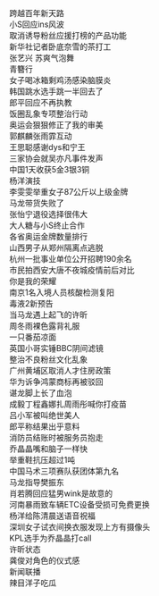 跨越百年新天路  
小S回应ins风波  
取消诱导粉丝应援打榜的产品功能  
新华社记者卧底奈雪的茶打工  
张艺兴 苏爽气泡舞  
青簪行  
女子喝冰箱剩鸡汤感染脑膜炎  
韩国跳水选手跳一半回去了  
郎平回应不再执教  
饭圈乱象专项整治行动  
奥运会狠狠修正了我的审美  
郭麒麟张雨霏互动  
王思聪感谢dys和宁王  
三家协会就吴亦凡事件发声  
中国1天收获5金3银3铜  
杨洋演技  
李雯雯举重女子87公斤以上级金牌  
马龙带货失败了  
张怡宁退役选择很伟大  
大人糖与小S终止合作  
各省奥运金牌数量排行  
山西男子从郑州隔离点逃脱  
杭州一批事业单位公开招聘190余名  
市民拍西安大唐不夜城疫情前后对比  
你是我的荣耀  
南京1名入境人员核酸检测复阳  
毒液2新预告  
当马龙遇上起飞的许昕  
周冬雨裸色露背礼服  
一只番茄凉面  
英国小哥实锤BBC阴间滤镜  
整治不良粉丝文化乱象  
广州黄埔区取消人才住房政策  
华为诉争鸿蒙商标再被驳回  
谌龙脚上长了血泡  
成毅丁程鑫娜扎周雨彤喊你打疫苗  
吕小军被叫绝世美人  
郎平称结果出乎意料  
消防员结账时被服务员抱走  
乔晶晶嘴和脑子一样快  
举重鞋抗压超过1吨  
中国马术三项赛队获团体第九名  
马龙指导樊振东  
肖若腾回应猛男wink是故意的  
河南暴雨致车辆ETC设备受损可免费更换  
杨洋给陈清晨送语音祝福  
深圳女子试衣间换衣服发现上方有摄像头  
KPL选手为乔晶晶打call  
许昕状态  
龚俊对角色的仪式感  
新闻联播  
辣目洋子吃瓜  
